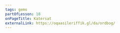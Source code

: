 ```yaml
---
tags: gems
partOfLesson: 18
onPageTitle: Katersat
externalLink: https://oqaasileriffik.gl/da/ordbog/
---
```

